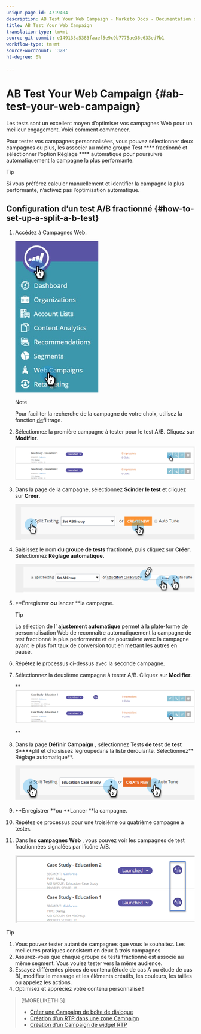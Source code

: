 ```yaml
---
unique-page-id: 4719404
description: AB Test Your Web Campaign - Marketo Docs - Documentation du produit
title: AB Test Your Web Campaign
translation-type: tm+mt
source-git-commit: e149133a5383faaef5e9c9b7775ae36e633ed7b1
workflow-type: tm+mt
source-wordcount: '328'
ht-degree: 0%

---
```



# AB Test Your Web Campaign {#ab-test-your-web-campaign}

Les tests sont un excellent moyen d’optimiser vos campagnes Web pour un meilleur engagement. Voici comment commencer.

Pour tester vos campagnes personnalisées, vous pouvez sélectionner deux campagnes ou plus, les associer au même groupe Test **** fractionné et sélectionner l’option Réglage **** automatique pour poursuivre automatiquement la campagne la plus performante.

>[!TIP]
>
>Si vous préférez calculer manuellement et identifier la campagne la plus performante, n’activez pas l’optimisation automatique.

## Configuration d’un test A/B fractionné {#how-to-set-up-a-split-a-b-test}

1. Accédez à Campagnes Web.

   ![](assets/web-campaigns-hand-2.jpg)

   >[!NOTE]
   >
   >Pour faciliter la recherche de la campagne de votre choix, utilisez la fonction [de](filter-web-campaigns.md)filtrage.

1. Sélectionnez la première campagne à tester pour le test A/B. Cliquez sur **Modifier**.

   ![](assets/image2016-11-4-13-3a46-3a37.png)

1. Dans la page de la campagne, sélectionnez **Scinder le test** et cliquez sur **Créer**.

   ![](assets/image2014-11-26-16-3a47-3a18.png)

1. Saisissez le nom **du groupe de tests** fractionné, puis cliquez sur **Créer.** Sélectionnez **Réglage automatique.**

   ![](assets/image2014-11-26-16-3a52-3a24.png)

1. **Enregistrer **ou** lancer **la campagne.

   >[!TIP]
   >
   >La sélection de l’ **ajustement automatique** permet à la plate-forme de personnalisation Web de reconnaître automatiquement la campagne de test fractionné la plus performante et de poursuivre avec la campagne ayant le plus fort taux de conversion tout en mettant les autres en pause.

1. Répétez le processus ci-dessus avec la seconde campagne.
1. Sélectionnez la deuxième campagne à tester A/B. Cliquez sur **Modifier**.

   ** ![](assets/image2016-11-4-13-3a51-3a39.png)

   **

1. Dans la page **Définir Campaign** , sélectionnez Tests **de test** de **test** S****plit et choisissez legroupedans la liste déroulante. Sélectionnez** Réglage automatique**.

   ![](assets/image2014-11-26-17-3a2-3a17.png)

1. **Enregistrer **ou **Lancer **la campagne.
1. Répétez ce processus pour une troisième ou quatrième campagne à tester.
1. Dans les **campagnes** **Web** , vous pouvez voir les campagnes de test fractionnées signalées par l’icône A/B.

   ![](assets/image2016-11-4-13-3a55-3a5.png)

>[!TIP]
>
>1. Vous pouvez tester autant de campagnes que vous le souhaitez. Les meilleures pratiques consistent en deux à trois campagnes
>1. Assurez-vous que chaque groupe de tests fractionné est associé au même segment. Vous voulez tester vers la même audience.
>1. Essayez différentes pièces de contenu (étude de cas A ou étude de cas B), modifiez le message et les éléments créatifs, les couleurs, les tailles ou appelez les actions.
>1. Optimisez et appréciez votre contenu personnalisé !

>



>[!MORELIKETHIS]
>
>* [Créer une Campaign de boîte de dialogue](create-a-new-dialog-web-campaign.md)
>* [Création d’un RTP dans une zone Campaign](create-a-new-in-zone-web-campaign.md)
>* [Création d’un Campaign de widget RTP](create-a-new-widget-web-campaign.md)

>



